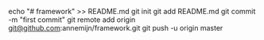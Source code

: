 echo "# framework" >> README.md
git init
git add README.md
git commit -m "first commit"
git remote add origin git@github.com:annemijn/framework.git
git push -u origin master
